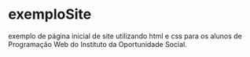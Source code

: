 # exemploSite
 exemplo de página inicial de site utilizando html e css para os alunos de Programação Web do Instituto da Oportunidade Social.
 
 
 
 
